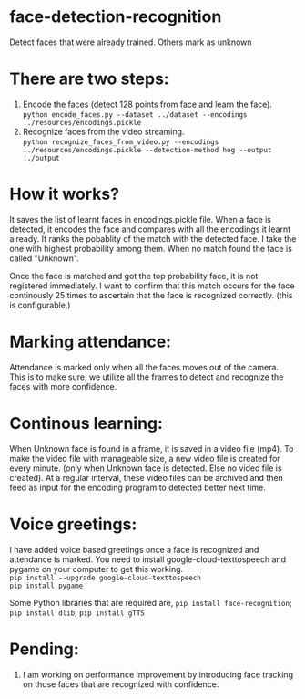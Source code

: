 # face-detection-recognition
Detect faces that were already trained. Others mark as unknown

# There are two steps:
1. Encode the faces (detect 128 points from face and learn the face). <br>
   `python encode_faces.py --dataset ../dataset --encodings ../resources/encodings.pickle`
2. Recognize faces from the video streaming. <br>
   `python recognize_faces_from_video.py --encodings ../resources/encodings.pickle --detection-method hog --output ../output`

# How it works?
It saves the list of learnt faces in encodings.pickle file. When a face is detected, it encodes the face and compares with all the encodings it learnt already. It ranks the pobablity of the match with the detected face. I take the one with highest probability among them. When no match found the face is called "Unknown".

Once the face is matched and got the top probability face, it is not registered immediately. I want to confirm that this match occurs for the face continously 25 times to ascertain that the face is recognized correctly. (this is configurable.)

# Marking attendance:
Attendance is marked only when all the faces moves out of the camera. This is to make sure, we utilize all the frames to detect and recognize the faces with more confidence.
 
# Continous learning:
When Unknown face is found in a frame, it is saved in a video file (mp4). To make the video file with manageable size, a new video file is created for every minute. (only when Unknown face is detected. Else no video file is created). At a regular interval, these video files can be archived and then feed as input for the encoding program to detected better next time.

# Voice greetings:
I have added voice based greetings once a face is recognized and attendance is marked. You need to install google-cloud-texttospeech and pygame on your computer to get this working. <br>
`pip install --upgrade google-cloud-texttospeech` <br>
 `pip install pygame`


Some Python libraries that are required are,
`pip install face-recognition`; 
`pip install dlib`; 
`pip install gTTS`

# Pending:
1. I am working on performance improvement by introducing face tracking on those faces that are recognized with confidence.

